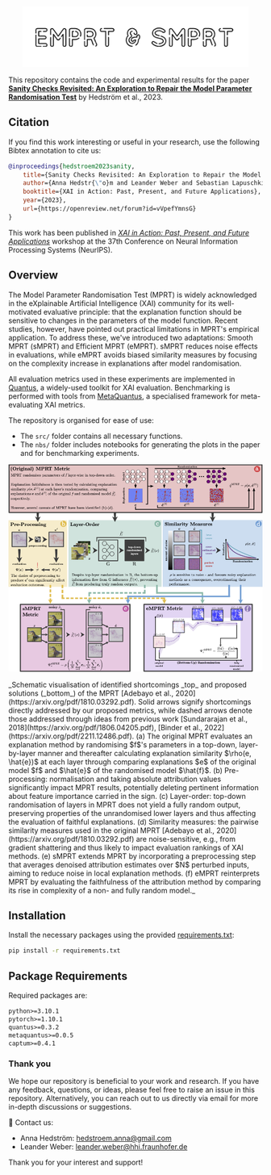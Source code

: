 <br/><br/>
<p align="center">
  <img width="450" src="https://github.com/annahedstroem/sanity-checks-revisited/blob/394f166226e4ac415c6534e0e0441d8b3c9258f2/emprt_smprt_logo.png">
<!--<h3 align="center"><b>Evaluate the Explanation Faithfulness</b></h3>
<p align="center">
  PyTorch-->

  </p>

This repository contains the code and experimental results for the paper **[Sanity Checks Revisited: An Exploration to Repair the Model Parameter Randomisation Test](https://openreview.net/forum?id=vVpefYmnsG)** by Hedström et al., 2023. 


<!--[![Getting started!](https://colab.research.google.com/assets/colab-badge.svg)](anonymous)-->
<!--![Python version](https://img.shields.io/badge/python-3.7%20%7C%203.8%20%7C%203.9%20%7C%203.10%20%7C%203.11-blue.svg)-->
<!--[![Code style: black](https://img.shields.io/badge/code%20style-black-000000.svg)](https://github.com/psf/black)-->
<!--[![PyPI version](https://badge.fury.io/py/metaquantus.svg)](https://badge.fury.io/py/metaquantus)-->
<!--[![Python package](https://github.com/annahedstroem/MetaQuantus/actions/workflows/python-publish.yml/badge.svg)](https://github.com/annahedstroem/MetaQuantus/actions/workflows/python-publish.yml/badge.svg)-->
<!--[![Launch Tutorials](https://mybinder.org/badge_logo.svg)](anonymous)-->

## Citation

If you find this work interesting or useful in your research, use the following Bibtex annotation to cite us:

```bibtex
@inproceedings{hedstroem2023sanity,
    title={Sanity Checks Revisited: An Exploration to Repair the Model Parameter Randomisation Test},
    author={Anna Hedstr{\"o}m and Leander Weber and Sebastian Lapuschkin and Marina H{\"o}hne},
    booktitle={XAI in Action: Past, Present, and Future Applications},
    year={2023},
    url={https://openreview.net/forum?id=vVpefYmnsG}
}
```
This work has been published in _[XAI in Action: Past, Present, and Future Applications](https://xai-in-action.github.io/)_ workshop at the 37th Conference on Neural Information Processing Systems (NeurIPS).

## Overview

The Model Parameter Randomisation Test (MPRT) is widely acknowledged in the eXplainable Artificial Intelligence (XAI) community for its well-motivated evaluative principle: that the explanation function should be sensitive to changes in the parameters of the model function. Recent studies, however, have pointed out practical limitations in MPRT's empirical application. To address these, we've introduced two adaptations: Smooth MPRT (sMPRT) and Efficient MPRT (eMPRT). sMPRT reduces noise effects in evaluations, while eMPRT avoids biased similarity measures by focusing on the complexity increase in explanations after model randomisation.

All evaluation metrics used in these experiments are implemented in [Quantus](https://github.com/understandable-machine-intelligence-lab/Quantus), a widely-used toolkit for XAI evaluation. Benchmarking is performed with tools from [MetaQuantus](https://github.com/annahedstroem/MetaQuantus/), a specialised framework for meta-evaluating XAI metrics.

The repository is organised for ease of use:
- The `src/` folder contains all necessary functions.
- The `nbs/` folder includes notebooks for generating the plots in the paper and for benchmarking experiments.

</p>
<p align="center">
  <img width="800" src="https://github.com/annahedstroem/sanity-checks-revisited/blob/33174dceeee19ef4bcfee5499b1436693c3121ea/motivation_3.png"> 
</p>
_Schematic visualisation of identified shortcomings _top_ and proposed solutions (_bottom_) of the MPRT [Adebayo et al., 2020](https://arxiv.org/pdf/1810.03292.pdf). Solid arrows signify shortcomings directly addressed by our proposed metrics, while dashed arrows denote those addressed through ideas from previous work [Sundararajan et al., 2018](https://arxiv.org/pdf/1806.04205.pdf), [Binder et al., 2022](https://arxiv.org/pdf/2211.12486.pdf). (a) The original MPRT evaluates an explanation method by randomising $f$'s parameters in a top-down, layer-by-layer manner and thereafter calculating explanation similarity $\rho(e, \hat{e})$ at each layer through comparing explanations $e$ of the original model $f$ and $\hat{e}$ of the randomised model $\hat{f}$. (b) Pre-processing: normalisation and taking absolute attribution values significantly impact MPRT results, potentially deleting pertinent information about feature importance carried in the sign. (c) Layer-order: top-down randomisation of layers in MPRT does not yield a fully random output, preserving properties of the unrandomised lower layers and thus affecting the evaluation of faithful explanations. (d) Similarity measures: the pairwise similarity measures used in the original MPRT [Adebayo et al., 2020](https://arxiv.org/pdf/1810.03292.pdf) are noise-sensitive, e.g., from gradient shattering and thus likely to impact evaluation rankings of XAI methods. (e) sMPRT extends MPRT by incorporating a preprocessing step that averages denoised attribution estimates over $N$ perturbed inputs, aiming to reduce noise in local explanation methods. (f) eMPRT reinterprets MPRT by evaluating the faithfulness of the attribution method by comparing its rise in complexity of a non- and fully random model._

## Installation

Install the necessary packages using the provided [requirements.txt](https://annahedstroem/sanity-checks-revisited/blob/main/requirements.txt):

```bash
pip install -r requirements.txt
```

## Package Requirements 

Required packages are:

```setup
python>=3.10.1
pytorch>=1.10.1
quantus>=0.3.2
metaquantus>=0.0.5
captum>=0.4.1
```

### Thank you

We hope our repository is beneficial to your work and research. If you have any feedback, questions, or ideas, please feel free to raise an issue in this repository. Alternatively, you can reach out to us directly via email for more in-depth discussions or suggestions. 

📧 Contact us: 
- Anna Hedström: [hedstroem.anna@gmail.com](mailto:hedstroem.anna@gmail.com)
- Leander Weber: [leander.weber@hhi.fraunhofer.de](mailto:leander.weber@hhi.fraunhofer.de)

Thank you for your interest and support!


